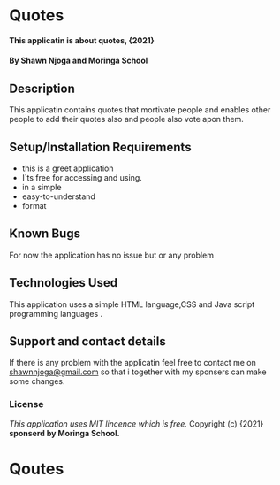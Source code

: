 # Quotes
#### This applicatin is about quotes, {2021}
#### By **Shawn Njoga and Moringa School**
## Description
This applicatin contains quotes that mortivate people and enables other people to add their quotes also and people also vote apon them. 
## Setup/Installation Requirements
* this is a greet application
* I`ts free for accessing and using.
* in a simple
* easy-to-understand
* format
## Known Bugs
For now the application has no issue but or any problem
## Technologies Used
This application uses a simple HTML language,CSS and Java script programming languages .
## Support and contact details
If there is any problem with the applicatin feel free to contact me on shawnnjoga@gmail.com so that i together with my sponsers can make some changes.
### License
*This application uses MIT lincence which is free.*
Copyright (c) {2021} **sponserd by Moringa School.**

# Qoutes
